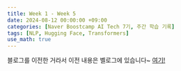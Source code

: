 ```yaml
---
title: Week 1 - Week 5
date: 2024-08-12 00:00:00 +09:00
categories: [Naver Boostcamp AI Tech 7기, 주간 학습 기록]
tags: [NLP, Hugging Face, Transformers]
use_math: true
---
```


블로그를 이전한 거라서 이전 내용은 벨로그에 있습니다~
[여기!](https://velog.io/@ocean010315/series/Naver-Boostcamp-AI-Tech-7%EA%B8%B0-NLP)